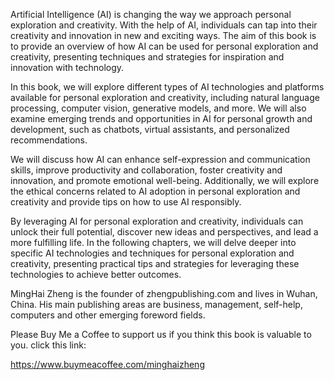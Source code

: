 
Artificial Intelligence (AI) is changing the way we approach personal exploration and creativity. With the help of AI, individuals can tap into their creativity and innovation in new and exciting ways. The aim of this book is to provide an overview of how AI can be used for personal exploration and creativity, presenting techniques and strategies for inspiration and innovation with technology.

In this book, we will explore different types of AI technologies and platforms available for personal exploration and creativity, including natural language processing, computer vision, generative models, and more. We will also examine emerging trends and opportunities in AI for personal growth and development, such as chatbots, virtual assistants, and personalized recommendations.

We will discuss how AI can enhance self-expression and communication skills, improve productivity and collaboration, foster creativity and innovation, and promote emotional well-being. Additionally, we will explore the ethical concerns related to AI adoption in personal exploration and creativity and provide tips on how to use AI responsibly.

By leveraging AI for personal exploration and creativity, individuals can unlock their full potential, discover new ideas and perspectives, and lead a more fulfilling life. In the following chapters, we will delve deeper into specific AI technologies and techniques for personal exploration and creativity, presenting practical tips and strategies for leveraging these technologies to achieve better outcomes.

MingHai Zheng is the founder of zhengpublishing.com and lives in Wuhan, China. His main publishing areas are business, management, self-help, computers and other emerging foreword fields.

Please Buy Me a Coffee to support us if you think this book is valuable to you. click this link:

https://www.buymeacoffee.com/minghaizheng
